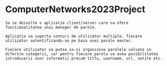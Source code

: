 # ComputerNetworks2023Project
    Sa se dezvolte o aplicatie client/server care sa ofere functionalitatea unui manager de parole.

    Aplicatia va suporta conturi de utilizator multiple, fiecare utilizator autentificandu-se pe baza unei parole master.

    Fiecare utilizator va putea sa-si organizeze parolele salvate in diferite categorii, iar pentru fiecare parola va avea posibilitatea introducerii unor informatii precum titlu, username, url, notite etc.